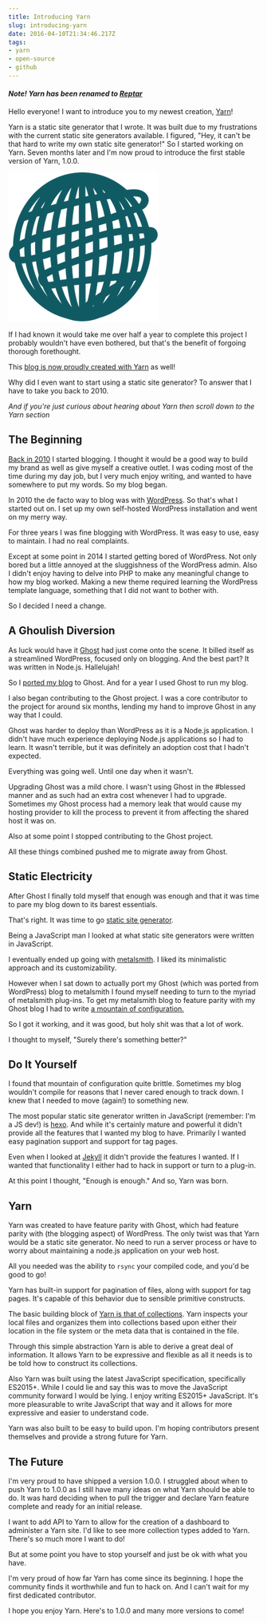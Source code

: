 ```yaml
---
title: Introducing Yarn
slug: introducing-yarn
date: 2016-04-10T21:34:46.217Z
tags:
- yarn
- open-source
- github
---
```


#### *Note! Yarn has been renamed to [Reptar](/blog/introducing-reptar/)*

Hello everyone! I want to introduce you to my newest creation, [Yarn](http://yarnjs.github.io/)!

Yarn is a static site generator that I wrote. It was built due to my frustrations with the current static site generators available. I figured, "Hey, it can't be that hard to write my own static site generator!" So I started working on Yarn. Seven months later and I'm now proud to introduce the first stable version of Yarn, 1.0.0.

[![Yarn](/images/posts/2016/04/yarn-300.png)](http://yarnjs.github.io/)

If I had known it would take me over half a year to complete this project I probably wouldn't have even bothered, but that's the benefit of forgoing thorough forethought.

This [blog is now proudly created with Yarn](https://github.com/hswolff/blog) as well!

Why did I even want to start using a static site generator? To answer that I have to take you back to 2010.

_And if you're just curious about hearing about Yarn then scroll down to the Yarn section_

## The Beginning

[Back in 2010](http://hswolff.com/blog/hello-world/) I started blogging. I thought it would be a good way to build my brand as well as give myself a creative outlet. I was coding most of the time during my day job, but I very much enjoy writing, and wanted to have somewhere to put my words. So my blog began.

In 2010 the de facto way to blog was with [WordPress](http://wordpress.com/). So that's what I started out on. I set up my own self-hosted WordPress installation and went on my merry way.

For three years I was fine blogging with WordPress. It was easy to use, easy to maintain. I had no real complaints.

Except at some point in 2014 I started getting bored of WordPress. Not only bored but a little annoyed at the sluggishness of the WordPress admin. Also I didn't enjoy having to delve into PHP to make any meaningful change to how my blog worked. Making a new theme required learning the WordPress template language, something that I did not want to bother with.

So I decided I need a change.

## A Ghoulish Diversion

As luck would have it [Ghost](https://ghost.org/) had just come onto the scene. It billed itself as a streamlined WordPress, focused only on blogging. And the best part? It was written in Node.js. Hallelujah!

So I [ported my blog](http://hswolff.com/blog/why-i-switched-my-blog-to-ghost/) to Ghost. And for a year I used Ghost to run my blog.

I also began contributing to the Ghost project. I was a core contributor to the project for around six months, lending my hand to improve Ghost in any way that I could.

Ghost was harder to deploy than WordPress as it is a Node.js application. I didn't have much experience deploying Node.js applications so I had to learn. It wasn't terrible, but it was definitely an adoption cost that I hadn't expected.

Everything was going well. Until one day when it wasn't.

Upgrading Ghost was a mild chore. I wasn't using Ghost in the #blessed manner and as such had an extra cost whenever I had to upgrade. Sometimes my Ghost process had a memory leak that would cause my hosting provider to kill the process to prevent it from affecting the shared host it was on.

Also at some point I stopped contributing to the Ghost project.

All these things combined pushed me to migrate away from Ghost.

## Static Electricity

After Ghost I finally told myself that enough was enough and that it was time to pare my blog down to its barest essentials.

That's right. It was time to go [static site generator](https://www.smashingmagazine.com/2015/11/modern-static-website-generators-next-big-thing/).

Being a JavaScript man I looked at what static site generators were written in JavaScript.

I eventually ended up going with [metalsmith](http://www.metalsmith.io/). I liked its minimalistic approach and its customizability.

However when I sat down to actually port my Ghost (which was ported from WordPress) blog to metalsmith I found myself needing to turn to the myriad of metalsmith plug-ins. To get my metalsmith blog to feature parity with my Ghost blog I had to write [a mountain of configuration.](https://github.com/hswolff/blog/blob/metalsmith/gulpfile.js#L97-L226)

So I got it working, and it was good, but holy shit was that a lot of work.

I thought to myself, "Surely there's something better?"

## Do It Yourself

I found that mountain of configuration quite brittle. Sometimes my blog wouldn't compile for reasons that I never cared enough to track down. I knew that I needed to move (again!) to something new.

The most popular static site generator written in JavaScript (remember: I'm a JS dev!) is [hexo](http://hexo.io/). And while it's certainly mature and powerful it didn't provide all the features that I wanted my blog to have. Primarily I wanted easy pagination support and support for tag pages.

Even when I looked at [Jekyll](http://jekyllrb.com/) it didn't provide the features I wanted. If I wanted that functionality I either had to hack in support or turn to a plug-in.

At this point I thought, "Enough is enough." And so, Yarn was born.

## Yarn

Yarn was created to have feature parity with Ghost, which had feature parity with (the blogging aspect) of WordPress. The only twist was that Yarn would be a static site generator. No need to run a server process or have to worry about maintaining a node.js application on your web host.

All you needed was the ability to `rsync` your compiled code, and you'd be good to go!

Yarn has built-in support for pagination of files, along with support for tag pages. It's capable of this behavior due to sensible primitive constructs.

The basic building block of [Yarn is that of collections](http://yarnjs.github.io/docs/collections/). Yarn inspects your local files and organizes them into collections based upon either their location in the file system or the meta data that is contained in the file.

Through this simple abstraction Yarn is able to derive a great deal of information. It allows Yarn to be expressive and flexible as all it needs is to be told how to construct its collections.

Also Yarn was built using the latest JavaScript specification, specifically ES2015+. While I could lie and say this was to move the JavaScript community forward I would be lying. I enjoy writing ES2015+ JavaScript. It's more pleasurable to write JavaScript that way and it allows for more expressive and easier to understand code.

Yarn was also built to be easy to build upon. I'm hoping contributors present themselves and provide a strong future for Yarn.

## The Future

I'm very proud to have shipped a version 1.0.0. I struggled about when to push Yarn to 1.0.0 as I still have many ideas on what Yarn should be able to do. It was hard deciding when to pull the trigger and declare Yarn feature complete and ready for an initial release.

I want to add API to Yarn to allow for the creation of a dashboard to administer a Yarn site. I'd like to see more collection types added to Yarn. There's so much more I want to do!

But at some point you have to stop yourself and just be ok with what you have.

I'm very proud of how far Yarn has come since its beginning. I hope the community finds it worthwhile and fun to hack on. And I can't wait for my first dedicated contributor.

I hope you enjoy Yarn. Here's to 1.0.0 and many more versions to come!
